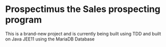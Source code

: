 # Prospectimus the Sales prospecting program
This is a brand-new project and is currently being built using TDD and built on Java JEE11 using the  MariaDB Database
